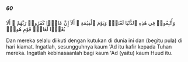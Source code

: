 ##### 60

<span class="ayah">وَأُتْبِعُوا۟ فِى هَٰذِهِ ٱلدُّنْيَا لَعْنَةًۭ وَيَوْمَ ٱلْقِيَٰمَةِ ۗ أَلَآ إِنَّ عَادًۭا كَفَرُوا۟ رَبَّهُمْ ۗ أَلَا بُعْدًۭا لِّعَادٍۢ قَوْمِ هُودٍۢ</span>

<span class="ayah_translation">Dan mereka selalu diikuti dengan kutukan di dunia ini dan (begitu pula) di hari kiamat. Ingatlah, sesungguhnya kaum 'Ad itu kafir kepada Tuhan mereka. Ingatlah kebinasaanlah bagi kaum 'Ad (yaitu) kaum Huud itu.</span>
